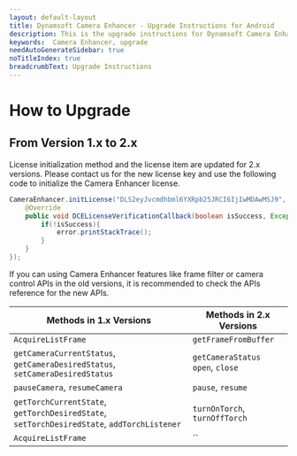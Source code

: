 ```yaml
---
layout: default-layout
title: Dynamsoft Camera Enhancer - Upgrade Instructions for Android
description: This is the upgrade instructions for Dynamsoft Camera Enhancer Android edition.
keywords:  Camera Enhancer, upgrade
needAutoGenerateSidebar: true
noTitleIndex: true
breadcrumbText: Upgrade Instructions
---
```


# How to Upgrade

## From Version 1.x to 2.x

License initialization method and the license item are updated for 2.x versions. Please contact us for the new license key and use the following code to initialize the Camera Enhancer license.

```java
CameraEnhancer.initLicense("DLS2eyJvcmdhbml6YXRpb25JRCI6IjIwMDAwMSJ9", new DCELicenseVerificationListener() {
    @Override
    public void DCELicenseVerificationCallback(boolean isSuccess, Exception error) {
        if(!isSuccess){
            error.printStackTrace();
        }
    }
});
```

If you can using Camera Enhancer features like frame filter or camera control APIs in the old versions, it is recommended to check the APIs reference for the new APIs.

| Methods in 1.x Versions | Methods in 2.x Versions |
| ----------------------- | ----------------------- |
| `AcquireListFrame` | `getFrameFromBuffer` |
| `getCameraCurrentStatus`, `getCameraDesiredStatus`, `setCameraDesiredStatus` | `getCameraStatus` `open`, `close` |
| `pauseCamera`, `resumeCamera` | `pause`, `resume` |
| `getTorchCurrentState`, `getTorchDesiredState`, `setTorchDesiredState`, `addTorchListener` | `turnOnTorch`, `turnOffTorch` |
| `AcquireListFrame` | `` |
